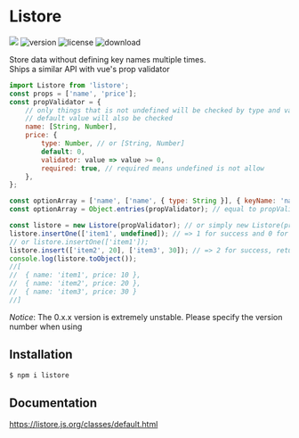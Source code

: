 # Listore

[![](https://badgen.net/packagephobia/install/listore)](https://packagephobia.com/result?p=listore)
![version](https://img.shields.io/npm/v/listore)
![license](https://img.shields.io/npm/l/listore)
![download](https://img.shields.io/npm/dt/listore)

Store data without defining key names multiple times.  
Ships a similar API with vue's prop validator

```js
import Listore from 'listore';
const props = ['name', 'price'];
const propValidator = {
    // only things that is not undefined will be checked by type and validator
    // default value will also be checked
    name: [String, Number],
    price: {
        type: Number, // or [String, Number]
        default: 0,
        validator: value => value >= 0,
        required: true, // required means undefined is not allow
    },
};

const optionArray = ['name', ['name', { type: String }], { keyName: 'name', type: String }]; // all those three form are allowed
const optionArray = Object.entries(propValidator); // equal to propValidator

const listore = new Listore(propValidator); // or simply new Listore(props), or new Listore(optionArray)
listore.insertOne(['item1', undefined]); // => 1 for success and 0 for fail, fill undefined for using default value (if set)
// or listore.insertOne(['item1']);
listore.insert(['item2', 20], ['item3', 30]); // => 2 for success, returns the amount of inserted items
console.log(listore.toObject());
//[
//  { name: 'item1', price: 10 },
//  { name: 'item2', price: 20 },
//  { name: 'item3', price: 30 }
//]
```

_Notice_: The 0.x.x version is extremely unstable. Please specify the version number when using

## Installation

```sh
$ npm i listore
```

## Documentation

<https://listore.js.org/classes/default.html>
